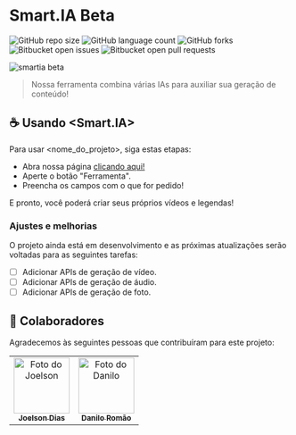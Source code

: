 # Smart.IA Beta

![GitHub repo size](https://img.shields.io/github/repo-size/iuricode/README-template?style=for-the-badge)
![GitHub language count](https://img.shields.io/github/languages/count/iuricode/README-template?style=for-the-badge)
![GitHub forks](https://img.shields.io/github/forks/iuricode/README-template?style=for-the-badge)
![Bitbucket open issues](https://img.shields.io/bitbucket/issues/iuricode/README-template?style=for-the-badge)
![Bitbucket open pull requests](https://img.shields.io/bitbucket/pr-raw/iuricode/README-template?style=for-the-badge)

<img src="./img/smartia.png" alt="smartia beta">

> Nossa ferramenta combina várias IAs para auxiliar sua geração de conteúdo!

## ☕ Usando <Smart.IA>

Para usar <nome_do_projeto>, siga estas etapas:

- Abra nossa página <a href="https://idrispukke.github.io/smartia-tcc/">clicando aqui!</a>
- Aperte o botão "Ferramenta".
- Preencha os campos com o que for pedido!

E pronto, você poderá criar seus próprios vídeos e legendas!

### Ajustes e melhorias

O projeto ainda está em desenvolvimento e as próximas atualizações serão voltadas para as seguintes tarefas:

- [ ] Adicionar APIs de geração de vídeo.
- [ ] Adicionar APIs de geração de áudio.
- [ ] Adicionar APIs de geração de foto.

## 🤝 Colaboradores

Agradecemos às seguintes pessoas que contribuíram para este projeto:

<table>
  <tr>
    <td align="center">
      <a href="https://github.com/joelsondiasti" title="blank">
        <img src="https://avatars.githubusercontent.com/u/38875073?v=4" width="100px;" alt="Foto do Joelson"/><br>
        <sub>
          <b>Joelson Dias</b>
        </sub>
      </a>
    </td>
    <td align="center">
      <a href="https://github.com/DaniloDevs" title="blank">
        <img src="https://avatars.githubusercontent.com/u/106762799?v=4" width="100px;" alt="Foto do Danilo"/><br>
        <sub>
          <b>Danilo Romão</b>
        </sub>
      </a>
    </td>
  </tr>
</table>
